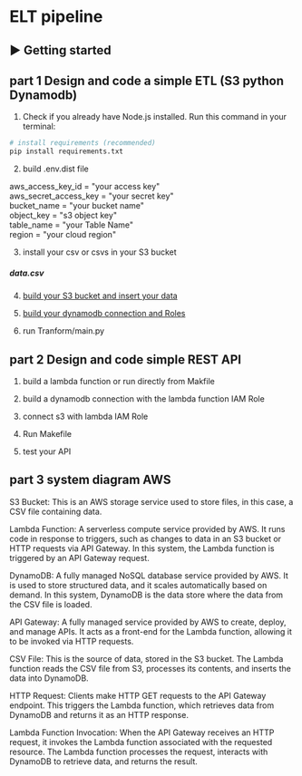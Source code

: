 
# ELT pipeline
## ▶️ Getting started

## part 1 Design and code a simple ETL (S3 python Dynamodb)

1. Check if you already have Node.js installed. Run this command in your terminal:

```bash
# install requirements (recommended)
pip install requirements.txt
```
2. build .env.dist file

aws_access_key_id = "your access key" <br>
aws_secret_access_key = "your secret key" <br>
bucket_name = "your bucket name" <br>
object_key = "s3 object key" <br>
table_name = "your Table Name" <br>
region = "your cloud region" <br>

3. install your csv or csvs in your S3 bucket 

<h5> data.csv </h5>

4. [build your S3 bucket and insert your data](https://aws.amazon.com/s3/)

5. [build your dynamodb connection and Roles](https://aws.amazon.com/dynamodb/)

6. run Tranform/main.py

## part 2 Design and code simple REST API 

1. build a lambda function or run directly from Makfile

2. build a dynamodb connection with the lambda function IAM Role

3. connect s3 with lambda IAM Role

4. Run Makefile 

5. test your API

## part 3 system diagram  AWS

S3 Bucket: This is an AWS storage service used to store files, in this case, a CSV file containing data.<br>

Lambda Function: A serverless compute service provided by AWS. It runs code in response to triggers, such as changes to data in an S3 bucket or HTTP requests via API Gateway. In this system, the Lambda function is triggered by an API Gateway request.<br>

DynamoDB: A fully managed NoSQL database service provided by AWS. It is used to store structured data, and it scales automatically based on demand. In this system, DynamoDB is the data store where the data from the CSV file is loaded.<br>

API Gateway: A fully managed service provided by AWS to create, deploy, and manage APIs. It acts as a front-end for the Lambda function, allowing it to be invoked via HTTP requests.<br>

CSV File: This is the source of data, stored in the S3 bucket. The Lambda function reads the CSV file from S3, processes its contents, and inserts the data into DynamoDB.<br>

HTTP Request: Clients make HTTP GET requests to the API Gateway endpoint. This triggers the Lambda function, which retrieves data from DynamoDB and returns it as an HTTP response.<br>

Lambda Function Invocation: When the API Gateway receives an HTTP request, it invokes the Lambda function associated with the requested resource. The Lambda function processes the request, interacts with DynamoDB to retrieve data, and returns the result.<br>
